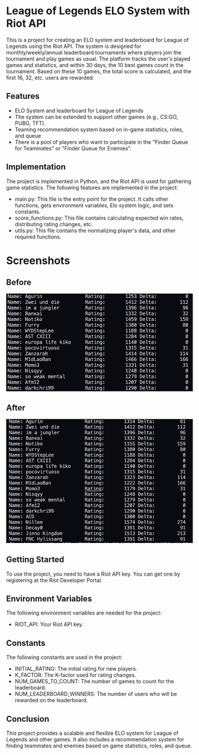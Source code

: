 # League of Legends ELO System with Riot API

This is a project for creating an ELO system and leaderboard for League of Legends using the Riot API. The system is designed for monthly/weekly/annual leaderboard tournaments where players join the tournament and play games as usual. The platform tracks the user's played games and statistics, and within 30 days, the 10 best games count in the tournament. Based on these 10 games, the total score is calculated, and the first 16, 32, etc. users are rewarded.

## Features

- ELO System and leaderboard for League of Legends
- The system can be extended to support other games (e.g., CS:GO, PUBG, TFT).
- Teaming recommendation system based on in-game statistics, roles, and queue
- There is a pool of players who want to participate in the "Finder Queue for Teammates" or "Finder Queue for Enemies".

## Implementation

The project is implemented in Python, and the Riot API is used for gathering game statistics. The following features are implemented in the project:

- main.py: This file is the entry point for the project. It calls other functions, gets environment variables, Elo system logic, and sets constants.
- score_functions.py: This file contains calculating expected win rates, distributing rating changes, etc.
- utils.py: This file contains the normalizing player's data, and other required functions.

# Screenshots
## Before
![Before](./data/Before.png)

## After
![After](./data/After.png)

## Getting Started
To use the project, you need to have a Riot API key. You can get one by registering at the Riot Developer Portal.

## Environment Variables
The following environment variables are needed for the project:

- RIOT_API: Your Riot API key.

## Constants
The following constants are used in the project:

- INITIAL_RATING: The initial rating for new players.
- K_FACTOR: The K-factor used for rating changes.
- NUM_GAMES_TO_COUNT: The number of games to count for the leaderboard.
- NUM_LEADERBOARD_WINNERS: The number of users who will be rewarded on the leaderboard.

## Conclusion
This project provides a scalable and flexible ELO system for League of Legends and other games. It also includes a recommendation system for finding teammates and enemies based on game statistics, roles, and queue.